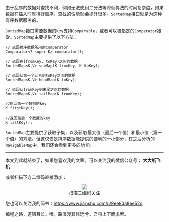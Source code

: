 由于乱序的数据对查找不利，例如无法使用二分法等降低算法的时间复杂度，如果数据在插入时就排好顺序，查找的性能就会提升很多。`SortedMap`接口就是为这种有序数据服务的。

`SortedMap`接口需要数据的key支持`Comparable`，或者可以被指定的`Comparator`接受。`SortedMap`主要提供了以下方法：

```
// 返回排序数据所用的Comparator
Comparator<? super K> comparator();

// 返回在[fromKey, toKey)之间的数据
SortedMap<K,V> subMap(K fromKey, K toKey);

// 返回从第一个元素到toKey之间的数据
SortedMap<K,V> headMap(K toKey);

// 返回从fromKey到末尾之间的数据
SortedMap<K,V> tailMap(K fromKey);

//返回第一个数据的key
K firstKey();

//返回最后一个数据的key
K lastKey();
```

`SortedMap`主要提供了获取子集，以及获取最大值（最后一个值）和最小值（第一个值）的方法。但这仅仅是排序数据能提供的便利的一小部分，在之后分析的`NavigableMap`中，我们还会看到更多的功能。

---

本文到此就结束了，如果您喜欢我的文章，可以关注我的微信公众号： **大大纸飞机** 

或者扫描下方二维码直接添加：

<div align="center"><img src ="/image/qrcode.jpg" /><br/>扫描二维码关注</div>

您也可以关注我的简书：https://www.jianshu.com/u/9ee83a8ee52d

编程之路，道阻且长。唯，路漫漫其修远兮，吾将上下而求索。